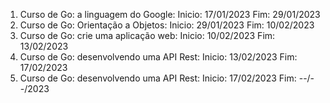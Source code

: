 1. Curso de Go: a linguagem do Google: Inicio: 17/01/2023 Fim: 29/01/2023
2. Curso de Go: Orientação a Objetos: Inicio: 29/01/2023 Fim: 10/02/2023
3. Curso de Go: crie uma aplicação web: Inicio: 10/02/2023 Fim: 13/02/2023
4. Curso de Go: desenvolvendo uma API Rest: Inicio: 13/02/2023 Fim: 17/02/2023
5. Curso de Go: desenvolvendo uma API Rest: Inicio: 17/02/2023 Fim: --/--/2023
